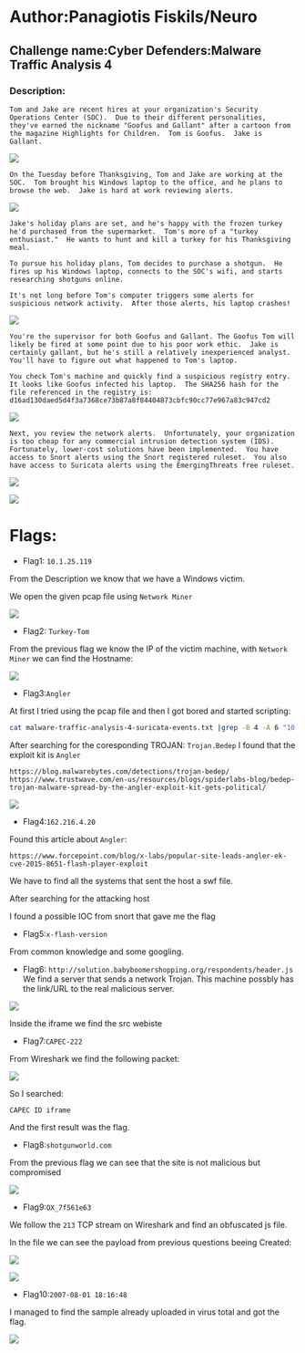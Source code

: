 # Author:Panagiotis Fiskils/Neuro

## Challenge name:Cyber Defenders:Malware Traffic Analysis 4

### Description: ###

```
Tom and Jake are recent hires at your organization's Security Operations Center (SOC).  Due to their different personalities, they've earned the nickname "Goofus and Gallant" after a cartoon from the magazine Highlights for Children.  Tom is Goofus.  Jake is Gallant.
```

![](./Images/2015-11-24-traffic-analysis-exercise-image-01.jpg)

```
On the Tuesday before Thanksgiving, Tom and Jake are working at the SOC.  Tom brought his Windows laptop to the office, and he plans to browse the web.  Jake is hard at work reviewing alerts.
```

![](./Images/2015-11-24-traffic-analysis-exercise-image-02.jpg)

```
Jake's holiday plans are set, and he's happy with the frozen turkey he'd purchased from the supermarket.  Tom's more of a "turkey enthusiast."  He wants to hunt and kill a turkey for his Thanksgiving meal.

To pursue his holiday plans, Tom decides to purchase a shotgun.  He fires up his Windows laptop, connects to the SOC's wifi, and starts researching shotguns online.

It's not long before Tom's computer triggers some alerts for suspicious network activity.  After those alerts, his laptop crashes!
```

![](./Images/2015-11-24-traffic-analysis-exercise-image-03.jpg)

```
You're the supervisor for both Goofus and Gallant. The Goofus Tom will likely be fired at some point due to his poor work ethic.  Jake is certainly gallant, but he's still a relatively inexperienced analyst. You'll have to figure out what happened to Tom's laptop.

You check Tom's machine and quickly find a suspicious registry entry.  It looks like Goofus infected his laptop.  The SHA256 hash for the file referenced in the registry is: d16ad130daed5d4f3a7368ce73b87a8f84404873cbfc90cc77e967a83c947cd2
```

![](./Images/2015-11-24-traffic-analysis-exercise-image-04.jpg)

```
Next, you review the network alerts.  Unfortunately, your organization is too cheap for any commercial intrusion detection system (IDS).  Fortunately, lower-cost solutions have been implemented.  You have access to Snort alerts using the Snort registered ruleset.  You also have access to Suricata alerts using the EmergingThreats free ruleset.
```

![](./Images/2015-11-24-traffic-analysis-exercise-image-05.jpg)

![](./Images/2015-11-24-traffic-analysis-exercise-image-06.jpg)

# Flags: #


- Flag1: `10.1.25.119`

From the Description we know that we have a Windows victim.

We open the given pcap file using <code>Network Miner</code>

![](./Images/Flag1.png)

- Flag2: `Turkey-Tom`

From the previous flag we know the IP of the victim machine, with <code>Network Miner</code> we can find the Hostname:

![](./Images/Flag2.png)

- Flag3:`Angler`

At first I tried using the pcap file and then I got bored and started scripting:

```bash
cat malware-traffic-analysis-4-suricata-events.txt |grep -B 4 -A 6 "10.1.25.119" |grep -i -A 5 -B 6 "cnc\|Trojan\|suricata" |less
```

After searching for the coresponding TROJAN: `Trojan.Bedep` I found that the exploit kit is `Angler`

```
https://blog.malwarebytes.com/detections/trojan-bedep/
https://www.trustwave.com/en-us/resources/blogs/spiderlabs-blog/bedep-trojan-malware-spread-by-the-angler-exploit-kit-gets-political/
```

![](./Images/Flag3.png)

- Flag4:`162.216.4.20`

Found this article about `Angler`:

```
https://www.forcepoint.com/blog/x-labs/popular-site-leads-angler-ek-cve-2015-8651-flash-player-exploit
```

We have to find all the systems that sent the host a swf file.

After searching for the attacking host

I found a possible IOC from snort that gave me the flag

- Flag5:`x-flash-version`

From common knowledge and some googling.

- Flag6: `http://solution.babyboomershopping.org/respondents/header.js`
We find a server that sends a network Trojan. This machine possbly has the link/URL to the real malicious server.

![](./Images/POC-Redirect.png)

Inside the iframe we find the src webiste

- Flag7:`CAPEC-222`

From Wireshark we find the following packet:

![](./Images/POC-Iframe-Referer.png)

So I searched:

```
CAPEC ID iframe
```

And the first result was the flag.

- Flag8:`shotgunworld.com`

From the previous flag we can see that the site is not malicious but compromised

![](./Images/Flag8.png)

- Flag9:`OX_7f561e63`

We follow the `213` TCP stream on Wireshark and find an obfuscated js file.

In the file we can see the payload from previous questions beeing Created:

![](./Images/Flag9-A.png)

![](./Images/Flag9-B.png)

- Flag10:`2007-08-01 18:16:48`

I managed to find the sample already uploaded in virus total and got the flag.

![](./Images/Flag10.png)

